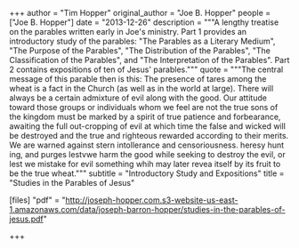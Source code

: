 +++
author = "Tim Hopper"
original_author = "Joe B. Hopper"
people = ["Joe B. Hopper"]
date = "2013-12-26"
description = """A lengthy treatise on the parables written early in Joe's ministry. Part 1 provides an introductory study of the parables: "The Parables as a Literary Medium", "The Purpose of the Parables", "The Distribution of the Parables", "The Classification of the Parables", and "The Interpretation of the Parables". Part 2 contains expositions of ten of Jesus' parables."""
quote = """The central message of this parable then is this: The presence of tares among the wheat is a fact in the Church (as well as in the world at large). There will always be a certain admixture of evil along with the good. Our attitude toward those groups or individuals whom we feel are not the true sons of the kingdom must be marked by a spirit of true patience and forbearance, awaiting the full out-cropping of evil at which time the false and wicked will be destroyed and the true and righteous rewarded according to their merits. We are warned against stern intollerance and censoriousness. heresy hunt ing, and purges lestvwe harm the good while seeking to destroy the evil, or lest we mistake for evil something whih may later revea itself by its fruit to be the true wheat."""
subtitle = "Introductory Study and Expositions"
title = "Studies in the Parables of Jesus"

[files]
"pdf" = "http://joseph-hopper.com.s3-website-us-east-1.amazonaws.com/data/joseph-barron-hopper/studies-in-the-parables-of-jesus.pdf"

+++